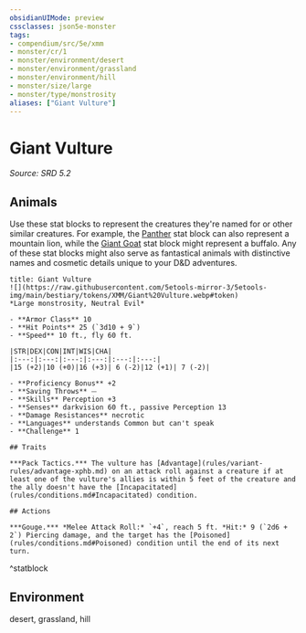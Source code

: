 ```yaml
---
obsidianUIMode: preview
cssclasses: json5e-monster
tags:
- compendium/src/5e/xmm
- monster/cr/1
- monster/environment/desert
- monster/environment/grassland
- monster/environment/hill
- monster/size/large
- monster/type/monstrosity
aliases: ["Giant Vulture"]
---
```

# Giant Vulture
*Source: SRD 5.2*  

## Animals

Use these stat blocks to represent the creatures they're named for or other similar creatures. For example, the [Panther](compendium/bestiary/beast/panther-xmm.md) stat block can also represent a mountain lion, while the [Giant Goat](compendium/bestiary/beast/giant-goat-xmm.md) stat block might represent a buffalo. Any of these stat blocks might also serve as fantastical animals with distinctive names and cosmetic details unique to your D&D adventures.

```ad-statblock
title: Giant Vulture
![](https://raw.githubusercontent.com/5etools-mirror-3/5etools-img/main/bestiary/tokens/XMM/Giant%20Vulture.webp#token)
*Large monstrosity, Neutral Evil*

- **Armor Class** 10
- **Hit Points** 25 (`3d10 + 9`)
- **Speed** 10 ft., fly 60 ft.

|STR|DEX|CON|INT|WIS|CHA|
|:---:|:---:|:---:|:---:|:---:|:---:|
|15 (+2)|10 (+0)|16 (+3)| 6 (-2)|12 (+1)| 7 (-2)|

- **Proficiency Bonus** +2
- **Saving Throws** ⏤
- **Skills** Perception +3
- **Senses** darkvision 60 ft., passive Perception 13
- **Damage Resistances** necrotic
- **Languages** understands Common but can't speak
- **Challenge** 1

## Traits

***Pack Tactics.*** The vulture has [Advantage](rules/variant-rules/advantage-xphb.md) on an attack roll against a creature if at least one of the vulture's allies is within 5 feet of the creature and the ally doesn't have the [Incapacitated](rules/conditions.md#Incapacitated) condition.

## Actions

***Gouge.*** *Melee Attack Roll:* `+4`, reach 5 ft. *Hit:* 9 (`2d6 + 2`) Piercing damage, and the target has the [Poisoned](rules/conditions.md#Poisoned) condition until the end of its next turn.
```
^statblock

## Environment

desert, grassland, hill